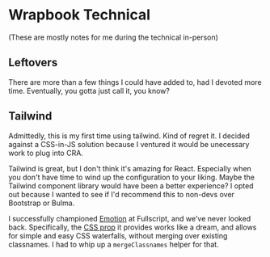 # Wrapbook Technical

(These are mostly notes for me during the technical in-person)
## Leftovers

There are more than a few things I could have added to, had I devoted more time. Eventually, you gotta just call it, you know?

## Tailwind

Admittedly, this is my first time using tailwind. Kind of regret it. I decided against a CSS-in-JS solution because I ventured it would be unecessary work to plug into CRA.

Tailwind is great, but I don't think it's amazing for React. Especially when you don't have time to wind up the configuration to your liking. Maybe the Tailwind component library would have been a better experience? I opted out because I wanted to see if I'd recommend this to non-devs over Bootstrap or Bulma.

I successfully championed [Emotion](https://emotion.sh/docs/introduction) at Fullscript, and we've never looked back. Specifically, the [CSS prop](https://emotion.sh/docs/css-prop) it provides works like a dream, and allows for simple and easy CSS waterfalls, without merging over existing classnames. I had to whip up a `mergeClassnames` helper for that.

##
